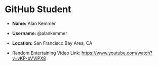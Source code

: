 # GitHub Student

* **Name:** Alan Kemmer
* **Username:** @alankemmer
* **Location:** San Francisco Bay Area, CA

* Random Entertaining Video Link: https://www.youtube.com/watch?v=vKP-bVViPX8
